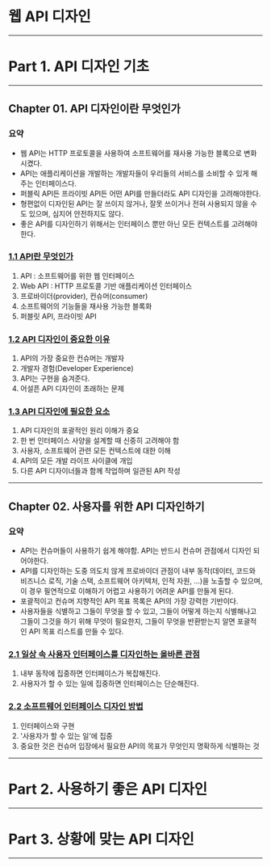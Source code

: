 
# 웹 API 디자인

---

# Part 1. API 디자인 기초

---

## Chapter 01. API 디자인이란 무엇인가

### 요약
- 웹 API는 HTTP 프로토콜을 사용하여 소프트웨어를 재사용 가능한 블록으로 변화시켰다.
- API는 애플리케이션을 개발하는 개발자들이 우리들의 서비스를 소비할 수 있게 해주는 인터페이스다.
- 퍼블릭 API든 프라이빗 API든 어떤 API를 만들더라도 API 디자인을 고려해야한다.
- 형편없이 디자인된 API는 잘 쓰이지 않거나, 잘못 쓰이거나 전혀 사용되지 않을 수도 있으며, 심지어 안전하지도
않다.
- 좋은 API를 디자인하기 위해서는 인터페이스 뿐만 아닌 모든 컨텍스트를 고려해야한다.

### <a href="Chapter 01. API 디자인이란 무엇인가/1.1 API란 무엇인가.md" target="_blank">1.1 API란 무엇인가</a>
1) API : 소프트웨어를 위한 웹 인터페이스
2) Web API : HTTP 프로토콜 기반 애플리케이션 인터페이스
3) 프로바이더(provider), 컨슈머(consumer)
4) 소프트웨어의 기능들을 재사용 가능한 블록화
5) 퍼블릿 API, 프라이빗 API

### <a href="Chapter 01. API 디자인이란 무엇인가/1.2 API 디자인이 중요한 이유.md" target="_blank">1.2 API 디자인이 중요한 이유</a>
1) API의 가장 중요한 컨슈머는 개발자
2) 개발자 경험(Developer Experience)
3) API는 구현을 숨겨준다.
4) 어설픈 API 디자인이 초래하는 문제

### <a href="Chapter 01. API 디자인이란 무엇인가/1.3 API 디자인에 필요한 요소.md" target="_blank">1.3 API 디자인에 필요한 요소</a>
1) API 디자인의 포괄적인 원리 이해가 중요
2) 한 번 인터페이스 사양을 설계할 때 신중히 고려해야 함
3) 사용자, 소프트웨어 관련 모든 컨텍스트에 대한 이해
4) API의 모든 개발 라이프 사이클에 개입
5) 다른 API 디자이너들과 함께 작업하며 일관된 API 작성

---

## Chapter 02. 사용자를 위한 API 디자인하기

### 요약
- API는 컨슈머들이 사용하기 쉽게 해야함. API는 반드시 컨슈머 관점에서 디자인 되어야한다.
- API를 디자인하는 도중 의도치 않게 프로바이더 관점이 내부 동작(데이터, 코드와 비즈니스 로직, 기술 스택,
소프트웨어 아키텍처, 인적 자원, ...)을 노출할 수 있으며, 이 경우 필연적으로 이해하기 어렵고 사용하기 어려운 API를 만들게 된다.
- 포괄적이고 컨슈머 지향적인 API 목표 목록은 API의 가장 강력한 기반이다.
- 사용자들을 식별하고 그들이 무엇을 할 수 있고, 그들이 어떻게 하는지 식별해나고 그들이 그것을 하기 위해 무엇이 필요한지,
그들이 무엇을 반환받는지 알면 포괄적인 API 목표 리스트를 만들 수 있다.

### <a href="Chapter 02. 사용자를 위한 API 디자인하기/2.1 일상 속 사용자 인터페이스를 디자인하는 올바른 관점.md" target="_blank">2.1 일상 속 사용자 인터페이스를 디자인하는 올바른 관점</a>
1) 내부 동작에 집중하면 인터페이스가 복잡해진다.
2) 사용자가 할 수 있는 일에 집중하면 인터페이스는 단순해진다.

### <a href="Chapter 02. 사용자를 위한 API 디자인하기/2.2 소프트웨어 인터페이스 디자인 방법.md" target="_blank">2.2 소프트웨어 인터페이스 디자인 방법</a>
1) 인터페이스와 구현
2) '사용자가 할 수 있는 일'에 집중
3) 중요한 것은 컨슈머 입장에서 필요한 API의 목표가 무엇인지 명확하게 식별하는 것

---

# Part 2. 사용하기 좋은 API 디자인

---

# Part 3. 상황에 맞는 API 디자인

---
